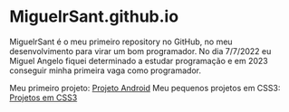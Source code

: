 # MiguelrSant.github.io
MiguelrSant é o meu primeiro repository no GitHub, no meu desenvolvimento para virar um bom programador.
No dia 7/7/2022 eu Miguel Angelo fiquei determinado a estudar programação e em 2023 conseguir minha primeira vaga como programador.

Meu primeiro projeto: <a href="https://miguelrsant.github.io/Projeto-Android/">Projeto Android</a> 
Meu pequenos projetos em CSS3: <a href="https://miguelrsant.github.io/Projeto-Css3-Estudos/">Projetos em CSS3</a>